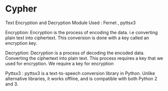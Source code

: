 # Cypher
Text Encryption and Decryption
Module Used : Fernet , pyttsx3

Encryption:   Encryption is the process of encoding the data. i.e converting plain text into ciphertext. This conversion is done with a key called an encryption key.


Decryption:   Decryption is a process of decoding the encoded data. Converting the ciphertext into plain text. This process requires a key that we used for encryption.
We require a key for encryption


Pyttsx3 :   pyttsx3 is a text-to-speech conversion library in Python. Unlike alternative libraries, it works offline, and is compatible with both Python 2 and 3.
